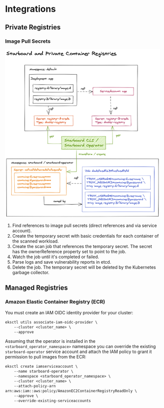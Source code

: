 # Integrations

## Private Registries

### Image Pull Secrets

![](images/design/starboard-cli-private-container-registries.png)

1. Find references to image pull secrets (direct references and via service account).
2. Create the temporary secret with basic credentials for each container of the scanned workload.
3. Create the scan job that references the temporary secret. The secret has the ownerReference property set to point to the job.
4. Watch the job until it's completed or failed.
5. Parse logs and save vulnerability reports in etcd.
6. Delete the job. The temporary secret will be deleted by the Kubernetes garbage collector.

## Managed Registries

### Amazon Elastic Container Registry (ECR)

You must create an IAM OIDC identity provider for your cluster:

```
eksctl utils associate-iam-oidc-provider \
    --cluster <cluster_name> \
    --approve
```

Assuming that the operator is installed in the `<starboard_operator_namespace>`
namespace you can override the existing `starboard-operator` service account and
attach the IAM policy to grant it permission to pull images from the ECR:

```
eksctl create iamserviceaccount \
    --name starboard-operator \
    --namespace <starboard_operator_namespace> \
    --cluster <cluster_name> \
    --attach-policy-arn arn:aws:iam::aws:policy/AmazonEC2ContainerRegistryReadOnly \
    --approve \
    --override-existing-serviceaccounts
```
